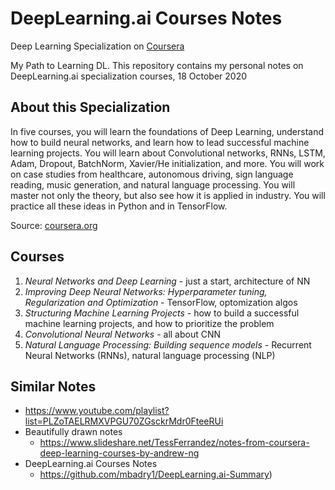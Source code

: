 # DeepLearning.ai Courses Notes
Deep Learning Specialization on [Coursera](https://www.coursera.org/specializations/deep-learning)

My Path to Learning DL. This repository contains my personal notes on DeepLearning.ai specialization courses, 18 October 2020

## About this Specialization
In five courses, you will learn the foundations of Deep Learning, understand how to build neural networks, and learn how to lead successful machine learning projects. You will learn about Convolutional networks, RNNs, LSTM, Adam, Dropout, BatchNorm, Xavier/He initialization, and more. You will work on case studies from healthcare, autonomous driving, sign language reading, music generation, and natural language processing. You will master not only the theory, but also see how it is applied in industry. You will practice all these ideas in Python and in TensorFlow. 

Source: [coursera.org](https://www.coursera.org/specializations/deep-learning)

## Courses
1. *Neural Networks and Deep Learning* - just a start, architecture of NN
2. *Improving Deep Neural Networks: Hyperparameter tuning, Regularization and Optimization* - TensorFlow, optomization algos
3. *Structuring Machine Learning Projects* - how to build a successful machine learning projects, and how to prioritize the problem
4. *Convolutional Neural Networks* - all about CNN
5. *Natural Language Processing: Building sequence models* - Recurrent Neural Networks (RNNs), natural language processing (NLP)

## Similar Notes
- https://www.youtube.com/playlist?list=PLZoTAELRMXVPGU70ZGsckrMdr0FteeRUi
- Beautifully drawn notes 
  - https://www.slideshare.net/TessFerrandez/notes-from-coursera-deep-learning-courses-by-andrew-ng
- DeepLearning.ai Courses Notes 
  - https://github.com/mbadry1/DeepLearning.ai-Summary)

